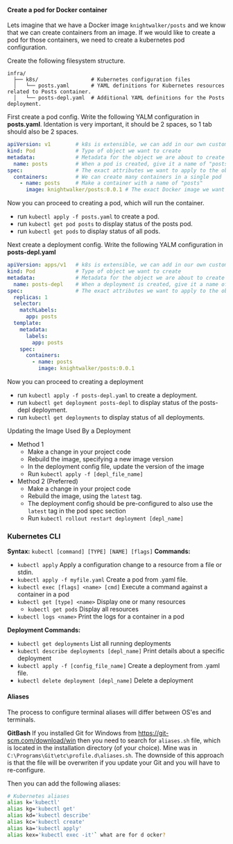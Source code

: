 #### Create a pod for Docker container
Lets imagine that we have a Docker image `knightwalker/posts` and we know that we can create containers from an image. If we would like to create a pod for those containers, we need to create a kubernetes pod configuration.

Create the following filesystem structure.
```
infra/
  ├── k8s/                 # Kubernetes configuration files
  │   └── posts.yaml       # YAML definitions for Kubernetes resources related to Posts container.
  │   └── posts-depl.yaml  # Additional YAML definitions for the Posts deployment.
```

First create a pod config. Write the following YALM configuration in **posts.yaml**. Identation is very important, it should be 2 spaces, so 1 tab should also be 2 spaces.
```yaml
apiVersion: v1        # k8s is extensible, we can add in our own custom objects. This specifies the set of objects we want k8s to look at.
kind: Pod             # Type of object we want to create
metadata:             # Metadata for the object we are about to create
  name: posts         # When a pod is created, give it a name of "posts"
spec:                 # The exact attributes we want to apply to the object we are about to create
  containers:         # We can create many containers in a single pod
    - name: posts     # Make a container with a name of "posts"
      image: knightwalker/posts:0.0.1 # The exact Docker image we want to use
```

Now you can proceed to creating a pod, which will run the container.
- run `kubectl apply -f posts.yaml` to create a pod.
- run `kubectl get pod posts` to display status of the posts pod.
- run `kubectl get pods` to display status of all pods.

Next create a deployment config. Write the following YALM configuration in **posts-depl.yaml**
```yaml
apiVersion: apps/v1   # k8s is extensible, we can add in our own custom objects. This specifies the set of objects we want k8s to look at.
kind: Pod             # Type of object we want to create
metadata:             # Metadata for the object we are about to create
  name: posts-depl    # When a deployment is created, give it a name of "posts-depl"
spec:                 # The exact attributes we want to apply to the object we are about to create
  replicas: 1
  selector:
    matchLabels:
      app: posts
  template:
    metadata:
      labels:
        app: posts
    spec:
      containers:
        - name: posts
          image: knightwalker/posts:0.0.1
```

Now you can proceed to creating a deployment
- run `kubectl apply -f posts-depl.yaml` to create a deployment.
- run `kubectl get deployment posts-depl` to display status of the posts-depl deployment.
- run `kubectl get deployments` to display status of all deployments.

Updating the Image Used By a Deployment
- Method 1
    - Make a change in your project code
    - Rebuild the image, specifying a new image version
    - In the deployment config file, update the version of the image
    - Run `kubectl apply -f [depl_file_name]`
- Method 2 (Preferred)
    - Make a change in your project code
    - Rebuild the image, using the `latest` tag. 
    - The deployment config should be pre-configured to also use the `latest` tag in the pod spec section
    - Run `kubectl rollout restart deployment [depl_name]`

### Kubernetes CLI
**Syntax:** `kubectl [command] [TYPE] [NAME] [flags]`
**Commands:**
- `kubectl apply` Apply a configuration change to a resource from a file or stdin.
- `kubectl apply -f myfile.yaml` Create a pod from .yaml file. 
- `kubectl exec [flags] <name> [cmd]` Execute a command against a container in a pod
- `kubectl get [type] <name>` Display one or many resources
    - `kubectl get pods` Display all resources
- `kubectl logs <name>` Print the logs for a container in a pod

**Deployment Commands:**
- `kubectl get deployments` List all running deployments
- `kubectl describe deployments [depl_name]` Print details about a specific deployment
- `kubectl apply -f [config_file_name]` Create a deployment from .yaml file.
- `kubectl delete deployment [depl_name]` Delete a deployment

#### Aliases
The process to configure terminal aliases will differ between OS'es and terminals.

**GitBash**
If you installed Git for Windows from https://git-scm.com/download/win then you need to search for `aliases.sh` file, which is located in the installation directory (of your choice). Mine was in `C:\Programs\Git\etc\profile.d\aliases.sh`. The downside of this approach is that the file will be overwriten if you update your Git and you will have to re-configure.

Then you can add the following aliases:
```bash
# Kubernetes aliases
alias k='kubectl'
alias kg='kubectl get'
alias kd='kubectl describe'
alias kc='kubectl create'
alias ka='kubectl apply'
alias kex='kubectl exec -it'` what are for d ocker?
```